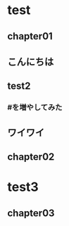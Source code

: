 <!-- readme.md -->

# test

## chapter01
## こんにちは
## test2
### #を増やしてみた
## ワイワイ
## chapter02
# test3
## chapter03